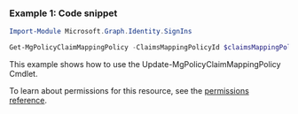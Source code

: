 ### Example 1: Code snippet

```powershellImport-Module Microsoft.Graph.Identity.SignIns

Get-MgPolicyClaimMappingPolicy -ClaimsMappingPolicyId $claimsMappingPolicyId
```
This example shows how to use the Update-MgPolicyClaimMappingPolicy Cmdlet.
To learn about permissions for this resource, see the [permissions reference](/graph/permissions-reference).

